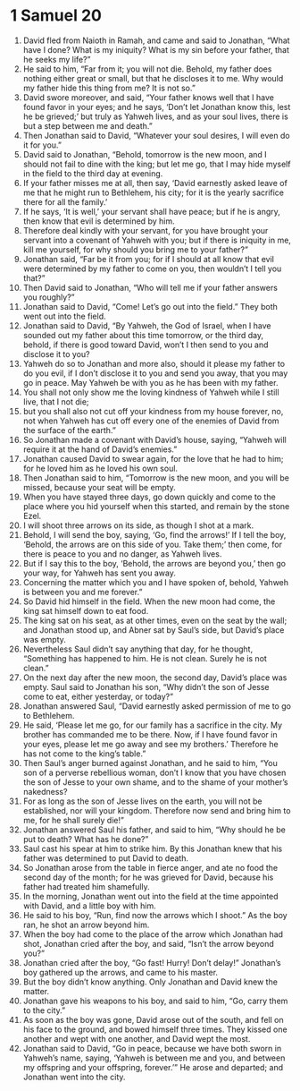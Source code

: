 ﻿
# 1 Samuel 20
1. David fled from Naioth in Ramah, and came and said to Jonathan, “What have I done? What is my iniquity? What is my sin before your father, that he seeks my life?” 
2. He said to him, “Far from it; you will not die. Behold, my father does nothing either great or small, but that he discloses it to me. Why would my father hide this thing from me? It is not so.” 
3. David swore moreover, and said, “Your father knows well that I have found favor in your eyes; and he says, ‘Don’t let Jonathan know this, lest he be grieved;’ but truly as Yahweh lives, and as your soul lives, there is but a step between me and death.” 
4. Then Jonathan said to David, “Whatever your soul desires, I will even do it for you.” 
5. David said to Jonathan, “Behold, tomorrow is the new moon, and I should not fail to dine with the king; but let me go, that I may hide myself in the field to the third day at evening. 
6. If your father misses me at all, then say, ‘David earnestly asked leave of me that he might run to Bethlehem, his city; for it is the yearly sacrifice there for all the family.’ 
7. If he says, ‘It is well,’ your servant shall have peace; but if he is angry, then know that evil is determined by him. 
8. Therefore deal kindly with your servant, for you have brought your servant into a covenant of Yahweh with you; but if there is iniquity in me, kill me yourself, for why should you bring me to your father?” 
9. Jonathan said, “Far be it from you; for if I should at all know that evil were determined by my father to come on you, then wouldn’t I tell you that?” 
10. Then David said to Jonathan, “Who will tell me if your father answers you roughly?” 
11. Jonathan said to David, “Come! Let’s go out into the field.” They both went out into the field. 
12. Jonathan said to David, “By Yahweh, the God of Israel, when I have sounded out my father about this time tomorrow, or the third day, behold, if there is good toward David, won’t I then send to you and disclose it to you? 
13. Yahweh do so to Jonathan and more also, should it please my father to do you evil, if I don’t disclose it to you and send you away, that you may go in peace. May Yahweh be with you as he has been with my father. 
14. You shall not only show me the loving kindness of Yahweh while I still live, that I not die; 
15. but you shall also not cut off your kindness from my house forever, no, not when Yahweh has cut off every one of the enemies of David from the surface of the earth.” 
16. So Jonathan made a covenant with David’s house, saying, “Yahweh will require it at the hand of David’s enemies.” 
17. Jonathan caused David to swear again, for the love that he had to him; for he loved him as he loved his own soul. 
18. Then Jonathan said to him, “Tomorrow is the new moon, and you will be missed, because your seat will be empty. 
19. When you have stayed three days, go down quickly and come to the place where you hid yourself when this started, and remain by the stone Ezel. 
20. I will shoot three arrows on its side, as though I shot at a mark. 
21. Behold, I will send the boy, saying, ‘Go, find the arrows!’ If I tell the boy, ‘Behold, the arrows are on this side of you. Take them;’ then come, for there is peace to you and no danger, as Yahweh lives. 
22. But if I say this to the boy, ‘Behold, the arrows are beyond you,’ then go your way, for Yahweh has sent you away. 
23. Concerning the matter which you and I have spoken of, behold, Yahweh is between you and me forever.” 
24. So David hid himself in the field. When the new moon had come, the king sat himself down to eat food. 
25. The king sat on his seat, as at other times, even on the seat by the wall; and Jonathan stood up, and Abner sat by Saul’s side, but David’s place was empty. 
26. Nevertheless Saul didn’t say anything that day, for he thought, “Something has happened to him. He is not clean. Surely he is not clean.” 
27. On the next day after the new moon, the second day, David’s place was empty. Saul said to Jonathan his son, “Why didn’t the son of Jesse come to eat, either yesterday, or today?” 
28. Jonathan answered Saul, “David earnestly asked permission of me to go to Bethlehem. 
29. He said, ‘Please let me go, for our family has a sacrifice in the city. My brother has commanded me to be there. Now, if I have found favor in your eyes, please let me go away and see my brothers.’ Therefore he has not come to the king’s table.” 
30. Then Saul’s anger burned against Jonathan, and he said to him, “You son of a perverse rebellious woman, don’t I know that you have chosen the son of Jesse to your own shame, and to the shame of your mother’s nakedness? 
31. For as long as the son of Jesse lives on the earth, you will not be established, nor will your kingdom. Therefore now send and bring him to me, for he shall surely die!” 
32. Jonathan answered Saul his father, and said to him, “Why should he be put to death? What has he done?” 
33. Saul cast his spear at him to strike him. By this Jonathan knew that his father was determined to put David to death. 
34. So Jonathan arose from the table in fierce anger, and ate no food the second day of the month; for he was grieved for David, because his father had treated him shamefully. 
35. In the morning, Jonathan went out into the field at the time appointed with David, and a little boy with him. 
36. He said to his boy, “Run, find now the arrows which I shoot.” As the boy ran, he shot an arrow beyond him. 
37. When the boy had come to the place of the arrow which Jonathan had shot, Jonathan cried after the boy, and said, “Isn’t the arrow beyond you?” 
38. Jonathan cried after the boy, “Go fast! Hurry! Don’t delay!” Jonathan’s boy gathered up the arrows, and came to his master. 
39. But the boy didn’t know anything. Only Jonathan and David knew the matter. 
40. Jonathan gave his weapons to his boy, and said to him, “Go, carry them to the city.” 
41. As soon as the boy was gone, David arose out of the south, and fell on his face to the ground, and bowed himself three times. They kissed one another and wept with one another, and David wept the most. 
42. Jonathan said to David, “Go in peace, because we have both sworn in Yahweh’s name, saying, ‘Yahweh is between me and you, and between my offspring and your offspring, forever.’” He arose and departed; and Jonathan went into the city. 
